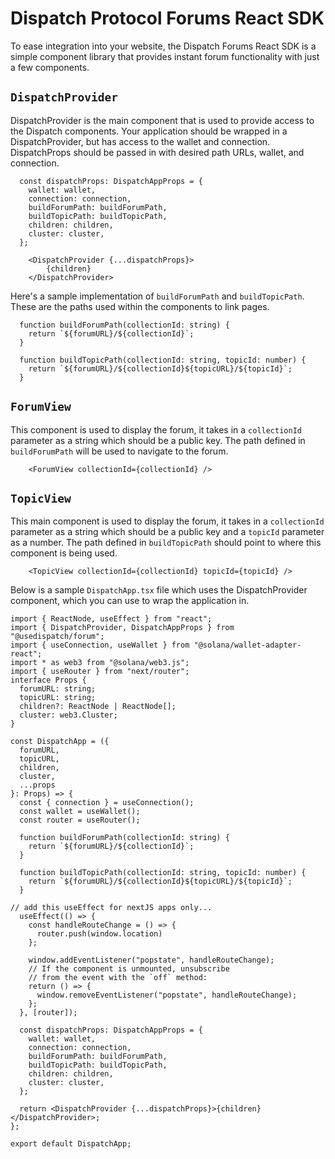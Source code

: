 # Dispatch Protocol Forums React SDK

To ease integration into your website, the Dispatch Forums React SDK is a simple component library that provides instant forum functionality with just a few components.

## `DispatchProvider`
DispatchProvider is the main component that is used to provide access to the Dispatch components. Your application should be wrapped in a DispatchProvider, but has access to the wallet and connection. DispatchProps should be passed in with desired path URLs, wallet, and connection. 
```
  const dispatchProps: DispatchAppProps = {
    wallet: wallet,
    connection: connection,
    buildForumPath: buildForumPath,
    buildTopicPath: buildTopicPath,
    children: children,
    cluster: cluster,
  };
```
```
    <DispatchProvider {...dispatchProps}>
        {children}
    </DispatchProvider>
```

Here's a sample implementation of `buildForumPath` and `buildTopicPath`. These are the paths used within the components to link pages. 

```
  function buildForumPath(collectionId: string) {
    return `${forumURL}/${collectionId}`;
  }

  function buildTopicPath(collectionId: string, topicId: number) {
    return `${forumURL}/${collectionId}${topicURL}/${topicId}`;
  }
```

## `ForumView`

This component is used to display the forum, it takes in a `collectionId` parameter as a string which should be a public key. The path defined in `buildForumPath` will be used to navigate to the forum.

```
    <ForumView collectionId={collectionId} />
```

## `TopicView`

This main component is used to display the forum, it takes in a `collectionId` parameter as a string which should be a public key and a `topicId` parameter as a number. The path defined in `buildTopicPath` should point to where this component is being used. 

```
    <TopicView collectionId={collectionId} topicId={topicId} />
```


Below is a sample `DispatchApp.tsx` file which uses the DispatchProvider component, which you can use to wrap the application in. 

```
import { ReactNode, useEffect } from "react";
import { DispatchProvider, DispatchAppProps } from "@usedispatch/forum";
import { useConnection, useWallet } from "@solana/wallet-adapter-react";
import * as web3 from "@solana/web3.js";
import { useRouter } from "next/router";
interface Props {
  forumURL: string;
  topicURL: string;
  children?: ReactNode | ReactNode[];
  cluster: web3.Cluster;
}

const DispatchApp = ({
  forumURL,
  topicURL,
  children,
  cluster,
  ...props
}: Props) => {
  const { connection } = useConnection();
  const wallet = useWallet();
  const router = useRouter();

  function buildForumPath(collectionId: string) {
    return `${forumURL}/${collectionId}`;
  }

  function buildTopicPath(collectionId: string, topicId: number) {
    return `${forumURL}/${collectionId}${topicURL}/${topicId}`;
  }

// add this useEffect for nextJS apps only...
  useEffect(() => {
    const handleRouteChange = () => {
      router.push(window.location)
    };

    window.addEventListener("popstate", handleRouteChange);
    // If the component is unmounted, unsubscribe
    // from the event with the `off` method:
    return () => {
      window.removeEventListener("popstate", handleRouteChange);
    };
  }, [router]);

  const dispatchProps: DispatchAppProps = {
    wallet: wallet,
    connection: connection,
    buildForumPath: buildForumPath,
    buildTopicPath: buildTopicPath,
    children: children,
    cluster: cluster,
  };

  return <DispatchProvider {...dispatchProps}>{children}</DispatchProvider>;
};

export default DispatchApp;

```
